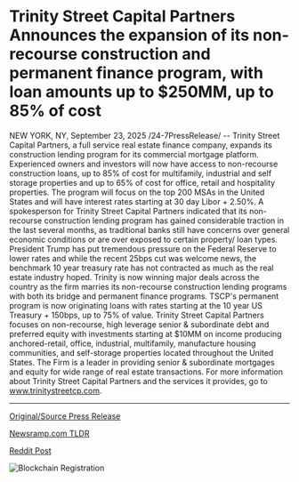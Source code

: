 # Trinity Street Capital Partners Announces the expansion of its non-recourse construction and permanent finance program, with loan amounts up to $250MM, up to 85% of cost

NEW YORK, NY, September 23, 2025 /24-7PressRelease/ -- Trinity Street Capital Partners, a full service real estate finance company, expands its construction lending program for its commercial mortgage platform. Experienced owners and investors will now have access to non-recourse construction loans, up to 85% of cost for multifamily, industrial and self storage properties and up to 65% of cost for office, retail and hospitality properties. The program will focus on the top 200 MSAs in the United States and will have interest rates starting at 30 day Libor + 2.50%.   A spokesperson for Trinity Street Capital Partners indicated that its non-recourse construction lending program has gained considerable traction in the last several months, as traditional banks still have concerns over general economic conditions or are over exposed to certain property/ loan types. President Trump has put tremendous pressure on the Federal Reserve to lower rates and while the recent 25bps cut was welcome news, the benchmark 10 year treasury rate has not contracted as much as the real estate industry hoped.  Trinity is now winning major deals across the country as the firm marries its non-recourse construction lending programs with both its bridge and permanent finance programs. TSCP's permanent program is now originating loans with rates starting at the 10 year US Treasury + 150bps, up to 75% of value.  Trinity Street Capital Partners focuses on non-recourse, high leverage senior & subordinate debt and preferred equity with investments starting at $10MM on income producing anchored-retail, office, industrial, multifamily, manufacture housing communities, and self-storage properties located throughout the United States.  The Firm is a leader in providing senior & subordinate mortgages and equity for wide range of real estate transactions.   For more information about Trinity Street Capital Partners and the services it provides, go to www.trinitystreetcp.com. 

---

[Original/Source Press Release](https://www.24-7pressrelease.com/press-release/527023/trinity-street-capital-partners-announces-the-expansion-of-its-non-recourse-construction-and-permanent-finance-program-with-loan-amounts-up-to-250mm-up-to-85-of-cost)
                    

[Newsramp.com TLDR](https://newsramp.com/curated-news/trinity-street-expands-construction-lending-amid-bank-retreat/b40d1ab1b33d739e6fe2f615a0801f5d) 

 



[Reddit Post](https://www.reddit.com/r/RealEstate_NewsRamp/comments/1nob1fx/trinity_street_expands_construction_lending_amid/) 



![Blockchain Registration](https://cdn.newsramp.app/24-7PressRelease/qrcode/259/23/harpOyQS.webp)